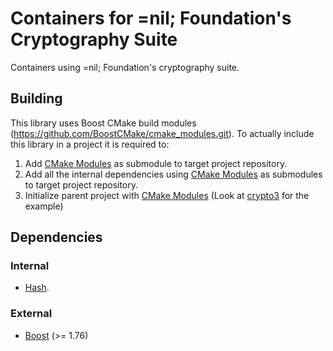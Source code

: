 # Containers for =nil; Foundation's Cryptography Suite

Containers using =nil; Foundation's cryptography suite.

## Building

This library uses Boost CMake build modules (https://github.com/BoostCMake/cmake_modules.git).
To actually include this library in a project it is required to:

1. Add [CMake Modules](https://github.com/BoostCMake/cmake_modules.git) as submodule to target project repository.
2. Add all the internal dependencies using [CMake Modules](https://github.com/BoostCMake/cmake_modules.git) as submodules to target project repository.
3. Initialize parent project with [CMake Modules](https://github.com/BoostCMake/cmake_modules.git) (Look at [crypto3](https://github.com/nilfoundation/crypto3.git) for the example)

## Dependencies

### Internal

* [Hash](https://github.com/nilfoundation/crypto3-hash.git).

### External
* [Boost](https://boost.org) (>= 1.76)

